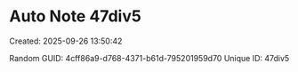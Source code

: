 ﻿# Auto Note 47div5
Created: 2025-09-26 13:50:42

Random GUID: 4cff86a9-d768-4371-b61d-795201959d70
Unique ID: 47div5
